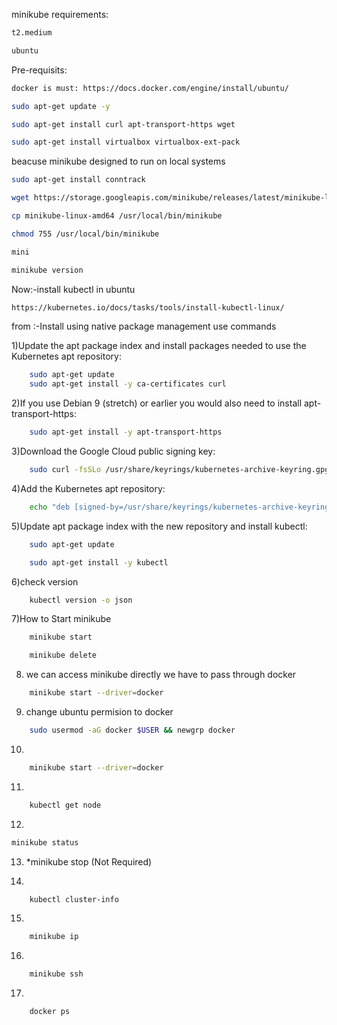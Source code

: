 minikube requirements:
```sh
t2.medium
```
```sh
ubuntu
```

Pre-requisits:
```sh
docker is must: https://docs.docker.com/engine/install/ubuntu/
```
```sh
sudo apt-get update -y
```
```sh
sudo apt-get install curl apt-transport-https wget
```
```sh
sudo apt-get install virtualbox virtualbox-ext-pack
```
beacuse minikube designed to run on local systems
```sh 
sudo apt-get install conntrack
```
```sh 
wget https://storage.googleapis.com/minikube/releases/latest/minikube-linux-amd64
```
```sh 
cp minikube-linux-amd64 /usr/local/bin/minikube
```
```sh
chmod 755 /usr/local/bin/minikube
```
```sh 
mini
```

```sh
minikube version
```

Now:-install kubectl in ubuntu

```sh
https://kubernetes.io/docs/tasks/tools/install-kubectl-linux/
```
from :-Install using native package management use commands

1)Update the apt package index and install packages needed to use the Kubernetes apt repository:

```sh
	sudo apt-get update
	sudo apt-get install -y ca-certificates curl	
```

2)If you use Debian 9 (stretch) or earlier you would also need to install apt-transport-https:

```sh	
	sudo apt-get install -y apt-transport-https
```

3)Download the Google Cloud public signing key:

```sh
	sudo curl -fsSLo /usr/share/keyrings/kubernetes-archive-keyring.gpg https://packages.cloud.google.com/apt/doc/apt-key.gpg
```

4)Add the Kubernetes apt repository:
```sh
	echo "deb [signed-by=/usr/share/keyrings/kubernetes-archive-keyring.gpg] https://apt.kubernetes.io/ kubernetes-xenial main" | sudo tee /etc/apt/sources.list.d/kubernetes.list
```

5)Update apt package index with the new repository and install kubectl:

```sh
	sudo apt-get update
```
```sh
	sudo apt-get install -y kubectl
```
6)check version
```sh	
	kubectl version -o json
```
	
7)How to Start minikube
```sh 
	minikube start
```
```sh
	minikube delete
```	
8) we can access minikube directly we have to pass through docker
```sh
	minikube start --driver=docker
```	
9) change ubuntu permision to docker
```sh
 	sudo usermod -aG docker $USER && newgrp docker
```
10) 
```sh 
	minikube start --driver=docker
```
11) 
```sh 
	kubectl get node
````
12)

```sh 
minikube status
```
13) *minikube stop (Not Required)

14)
```sh
	kubectl cluster-info
```
15)
```sh
	minikube ip
```
16)

```sh
	minikube ssh
```
17)
```sh 
	docker ps
```

